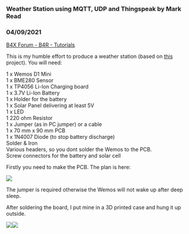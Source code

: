 ### Weather Station using MQTT, UDP and Thingspeak by Mark Read
### 04/09/2021
[B4X Forum - B4R - Tutorials](https://www.b4x.com/android/forum/threads/129558/)

This is my humble effort to produce a weather station (based on [this](https://www.instructables.com/Solar-Powered-WiFi-Weather-Station/) project). You will need:  
  
1 x Wemos D1 Mini  
1 x BME280 Sensor  
1 x TP4056 Li-Ion Charging board  
1 x 3.7V Li-Ion Battery  
1 x Holder for the battery  
1 x Solar Panel delivering at least 5V  
1 x LED  
1 220 ohm Resistor  
1 x Jumper (as in PC jumper) or a cable  
1 x 70 mm x 90 mm PCB  
1 x 1N4007 Diode (to stop battery discharge)  
Solder & Iron  
Various headers, so you dont solder the Wemos to the PCB.  
Screw connectors for the battery and solar cell  
  
Firstly you need to make the PCB. The plan is here:  
  
![](https://www.b4x.com/android/forum/attachments/111349)  
  
The jumper is required otherwise the Wemos will not wake up after deep sleep.  
  
After soldering the board, I put mine in a 3D printed case and hung it up outside.  
  
![](https://www.b4x.com/android/forum/attachments/111350)![](https://www.b4x.com/android/forum/attachments/111351)